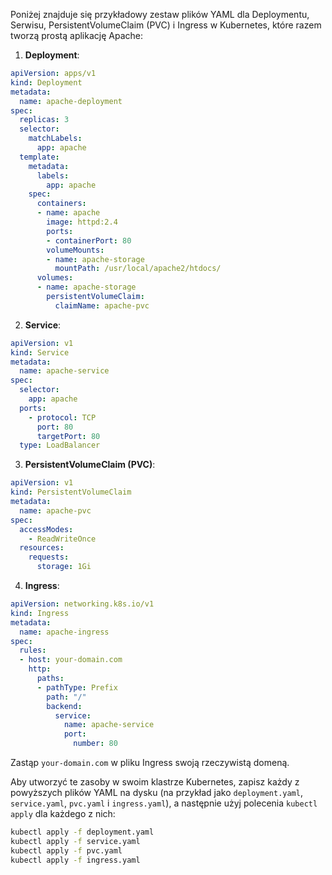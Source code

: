 Poniżej znajduje się przykładowy zestaw plików YAML dla Deploymentu, Serwisu, PersistentVolumeClaim (PVC) i Ingress w Kubernetes, które razem tworzą prostą aplikację Apache:

1. **Deployment**:

```yaml
apiVersion: apps/v1
kind: Deployment
metadata:
  name: apache-deployment
spec:
  replicas: 3
  selector:
    matchLabels:
      app: apache
  template:
    metadata:
      labels:
        app: apache
    spec:
      containers:
      - name: apache
        image: httpd:2.4
        ports:
        - containerPort: 80
        volumeMounts:
        - name: apache-storage
          mountPath: /usr/local/apache2/htdocs/
      volumes:
      - name: apache-storage
        persistentVolumeClaim:
          claimName: apache-pvc
```

2. **Service**:

```yaml
apiVersion: v1
kind: Service
metadata:
  name: apache-service
spec:
  selector:
    app: apache
  ports:
    - protocol: TCP
      port: 80
      targetPort: 80
  type: LoadBalancer
```

3. **PersistentVolumeClaim (PVC)**:

```yaml
apiVersion: v1
kind: PersistentVolumeClaim
metadata:
  name: apache-pvc
spec:
  accessModes:
    - ReadWriteOnce
  resources:
    requests:
      storage: 1Gi
```

4. **Ingress**:

```yaml
apiVersion: networking.k8s.io/v1
kind: Ingress
metadata:
  name: apache-ingress
spec:
  rules:
  - host: your-domain.com
    http:
      paths:
      - pathType: Prefix
        path: "/"
        backend:
          service:
            name: apache-service
            port:
              number: 80
```

Zastąp `your-domain.com` w pliku Ingress swoją rzeczywistą domeną.

Aby utworzyć te zasoby w swoim klastrze Kubernetes, zapisz każdy z powyższych plików YAML na dysku (na przykład jako `deployment.yaml`, `service.yaml`, `pvc.yaml` i `ingress.yaml`), a następnie użyj polecenia `kubectl apply` dla każdego z nich:

```bash
kubectl apply -f deployment.yaml
kubectl apply -f service.yaml
kubectl apply -f pvc.yaml
kubectl apply -f ingress.yaml
```


